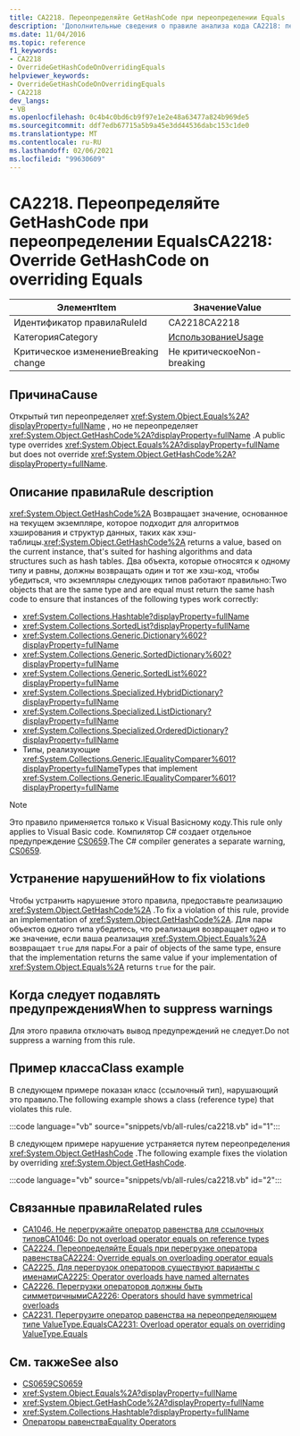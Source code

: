 ```yaml
---
title: CA2218. Переопределяйте GetHashCode при переопределении Equals
description: 'Дополнительные сведения о правиле анализа кода CA2218: переопределение GetHashCode при переопределении Equals'
ms.date: 11/04/2016
ms.topic: reference
f1_keywords:
- CA2218
- OverrideGetHashCodeOnOverridingEquals
helpviewer_keywords:
- OverrideGetHashCodeOnOverridingEquals
- CA2218
dev_langs:
- VB
ms.openlocfilehash: 0c4b4c0bd6cb9f97e1e2e48a63477a824b969de5
ms.sourcegitcommit: ddf7edb67715a5b9a45e3dd44536dabc153c1de0
ms.translationtype: MT
ms.contentlocale: ru-RU
ms.lasthandoff: 02/06/2021
ms.locfileid: "99630609"
---
```

# <a name="ca2218-override-gethashcode-on-overriding-equals"></a><span data-ttu-id="da9b0-103">CA2218. Переопределяйте GetHashCode при переопределении Equals</span><span class="sxs-lookup"><span data-stu-id="da9b0-103">CA2218: Override GetHashCode on overriding Equals</span></span>

|<span data-ttu-id="da9b0-104">Элемент</span><span class="sxs-lookup"><span data-stu-id="da9b0-104">Item</span></span>|<span data-ttu-id="da9b0-105">Значение</span><span class="sxs-lookup"><span data-stu-id="da9b0-105">Value</span></span>|
|-|-|
|<span data-ttu-id="da9b0-106">Идентификатор правила</span><span class="sxs-lookup"><span data-stu-id="da9b0-106">RuleId</span></span>|<span data-ttu-id="da9b0-107">CA2218</span><span class="sxs-lookup"><span data-stu-id="da9b0-107">CA2218</span></span>|
|<span data-ttu-id="da9b0-108">Категория</span><span class="sxs-lookup"><span data-stu-id="da9b0-108">Category</span></span>|[<span data-ttu-id="da9b0-109">Использование</span><span class="sxs-lookup"><span data-stu-id="da9b0-109">Usage</span></span>](usage-warnings.md)|
|<span data-ttu-id="da9b0-110">Критическое изменение</span><span class="sxs-lookup"><span data-stu-id="da9b0-110">Breaking change</span></span>|<span data-ttu-id="da9b0-111">Не критическое</span><span class="sxs-lookup"><span data-stu-id="da9b0-111">Non-breaking</span></span>|

## <a name="cause"></a><span data-ttu-id="da9b0-112">Причина</span><span class="sxs-lookup"><span data-stu-id="da9b0-112">Cause</span></span>

<span data-ttu-id="da9b0-113">Открытый тип переопределяет <xref:System.Object.Equals%2A?displayProperty=fullName> , но не переопределяет <xref:System.Object.GetHashCode%2A?displayProperty=fullName> .</span><span class="sxs-lookup"><span data-stu-id="da9b0-113">A public type overrides <xref:System.Object.Equals%2A?displayProperty=fullName> but does not override <xref:System.Object.GetHashCode%2A?displayProperty=fullName>.</span></span>

## <a name="rule-description"></a><span data-ttu-id="da9b0-114">Описание правила</span><span class="sxs-lookup"><span data-stu-id="da9b0-114">Rule description</span></span>

<span data-ttu-id="da9b0-115"><xref:System.Object.GetHashCode%2A> Возвращает значение, основанное на текущем экземпляре, которое подходит для алгоритмов хэширования и структур данных, таких как хэш-таблицы.</span><span class="sxs-lookup"><span data-stu-id="da9b0-115"><xref:System.Object.GetHashCode%2A> returns a value, based on the current instance, that's suited for hashing algorithms and data structures such as hash tables.</span></span> <span data-ttu-id="da9b0-116">Два объекта, которые относятся к одному типу и равны, должны возвращать один и тот же хэш-код, чтобы убедиться, что экземпляры следующих типов работают правильно:</span><span class="sxs-lookup"><span data-stu-id="da9b0-116">Two objects that are the same type and are equal must return the same hash code to ensure that instances of the following types work correctly:</span></span>

- <xref:System.Collections.Hashtable?displayProperty=fullName>
- <xref:System.Collections.SortedList?displayProperty=fullName>
- <xref:System.Collections.Generic.Dictionary%602?displayProperty=fullName>
- <xref:System.Collections.Generic.SortedDictionary%602?displayProperty=fullName>
- <xref:System.Collections.Generic.SortedList%602?displayProperty=fullName>
- <xref:System.Collections.Specialized.HybridDictionary?displayProperty=fullName>
- <xref:System.Collections.Specialized.ListDictionary?displayProperty=fullName>
- <xref:System.Collections.Specialized.OrderedDictionary?displayProperty=fullName>
- <span data-ttu-id="da9b0-117">Типы, реализующие <xref:System.Collections.Generic.IEqualityComparer%601?displayProperty=fullName></span><span class="sxs-lookup"><span data-stu-id="da9b0-117">Types that implement <xref:System.Collections.Generic.IEqualityComparer%601?displayProperty=fullName></span></span>

> [!NOTE]
> <span data-ttu-id="da9b0-118">Это правило применяется только к Visual Basicному коду.</span><span class="sxs-lookup"><span data-stu-id="da9b0-118">This rule only applies to Visual Basic code.</span></span> <span data-ttu-id="da9b0-119">Компилятор C# создает отдельное предупреждение [CS0659](../../../csharp/misc/cs0659.md).</span><span class="sxs-lookup"><span data-stu-id="da9b0-119">The C# compiler generates a separate warning, [CS0659](../../../csharp/misc/cs0659.md).</span></span>

## <a name="how-to-fix-violations"></a><span data-ttu-id="da9b0-120">Устранение нарушений</span><span class="sxs-lookup"><span data-stu-id="da9b0-120">How to fix violations</span></span>

<span data-ttu-id="da9b0-121">Чтобы устранить нарушение этого правила, предоставьте реализацию <xref:System.Object.GetHashCode%2A> .</span><span class="sxs-lookup"><span data-stu-id="da9b0-121">To fix a violation of this rule, provide an implementation of <xref:System.Object.GetHashCode%2A>.</span></span> <span data-ttu-id="da9b0-122">Для пары объектов одного типа убедитесь, что реализация возвращает одно и то же значение, если ваша реализация <xref:System.Object.Equals%2A> возвращает `true` для пары.</span><span class="sxs-lookup"><span data-stu-id="da9b0-122">For a pair of objects of the same type, ensure that the implementation returns the same value if your implementation of <xref:System.Object.Equals%2A> returns `true` for the pair.</span></span>

## <a name="when-to-suppress-warnings"></a><span data-ttu-id="da9b0-123">Когда следует подавлять предупреждения</span><span class="sxs-lookup"><span data-stu-id="da9b0-123">When to suppress warnings</span></span>

<span data-ttu-id="da9b0-124">Для этого правила отключать вывод предупреждений не следует.</span><span class="sxs-lookup"><span data-stu-id="da9b0-124">Do not suppress a warning from this rule.</span></span>

## <a name="class-example"></a><span data-ttu-id="da9b0-125">Пример класса</span><span class="sxs-lookup"><span data-stu-id="da9b0-125">Class example</span></span>

<span data-ttu-id="da9b0-126">В следующем примере показан класс (ссылочный тип), нарушающий это правило.</span><span class="sxs-lookup"><span data-stu-id="da9b0-126">The following example shows a class (reference type) that violates this rule.</span></span>

:::code language="vb" source="snippets/vb/all-rules/ca2218.vb" id="1":::

<span data-ttu-id="da9b0-127">В следующем примере нарушение устраняется путем переопределения <xref:System.Object.GetHashCode> .</span><span class="sxs-lookup"><span data-stu-id="da9b0-127">The following example fixes the violation by overriding <xref:System.Object.GetHashCode>.</span></span>

:::code language="vb" source="snippets/vb/all-rules/ca2218.vb" id="2":::

## <a name="related-rules"></a><span data-ttu-id="da9b0-128">Связанные правила</span><span class="sxs-lookup"><span data-stu-id="da9b0-128">Related rules</span></span>

- [<span data-ttu-id="da9b0-129">CA1046. Не перегружайте оператор равенства для ссылочных типов</span><span class="sxs-lookup"><span data-stu-id="da9b0-129">CA1046: Do not overload operator equals on reference types</span></span>](ca1046.md)
- [<span data-ttu-id="da9b0-130">CA2224. Переопределяйте Equals при перегрузке оператора равенства</span><span class="sxs-lookup"><span data-stu-id="da9b0-130">CA2224: Override equals on overloading operator equals</span></span>](ca2224.md)
- [<span data-ttu-id="da9b0-131">CA2225. Для перегрузок операторов существуют варианты с именами</span><span class="sxs-lookup"><span data-stu-id="da9b0-131">CA2225: Operator overloads have named alternates</span></span>](ca2225.md)
- [<span data-ttu-id="da9b0-132">CA2226. Перегрузки операторов должны быть симметричными</span><span class="sxs-lookup"><span data-stu-id="da9b0-132">CA2226: Operators should have symmetrical overloads</span></span>](ca2226.md)
- [<span data-ttu-id="da9b0-133">CA2231. Перегрузите оператор равенства на переопределяющем типе ValueType.Equals</span><span class="sxs-lookup"><span data-stu-id="da9b0-133">CA2231: Overload operator equals on overriding ValueType.Equals</span></span>](ca2231.md)

## <a name="see-also"></a><span data-ttu-id="da9b0-134">См. также</span><span class="sxs-lookup"><span data-stu-id="da9b0-134">See also</span></span>

- [<span data-ttu-id="da9b0-135">CS0659</span><span class="sxs-lookup"><span data-stu-id="da9b0-135">CS0659</span></span>](../../../csharp/misc/cs0659.md)
- <xref:System.Object.Equals%2A?displayProperty=fullName>
- <xref:System.Object.GetHashCode%2A?displayProperty=fullName>
- <xref:System.Collections.Hashtable?displayProperty=fullName>
- [<span data-ttu-id="da9b0-136">Операторы равенства</span><span class="sxs-lookup"><span data-stu-id="da9b0-136">Equality Operators</span></span>](../../../standard/design-guidelines/equality-operators.md)
